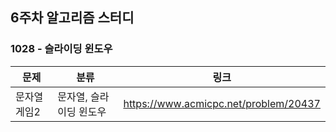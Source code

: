 ## 6주차 알고리즘 스터디  


### 1028 - 슬라이딩 윈도우

|문제|분류|링크|
|---|---|---|
|문자열 게임2|문자열, 슬라이딩 윈도우|https://www.acmicpc.net/problem/20437|
